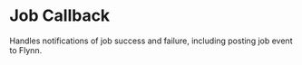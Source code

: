 # Job Callback
Handles notifications of job success and failure, including posting job event to Flynn.
